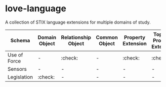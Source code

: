 # love-language

A collection of STIX language extensions for multiple domains of study.


| Schema | Domain Object | Relationship Object | Common Object | Property Extension | Toplevel Property Extension |
| --- | --- | --- | --- | --- | --- |
Use of Force | - | :check: | - | :check: | :check: |
Sensors | - | - | - | - | - |
Legislation | :check: | - | - | - | - |
